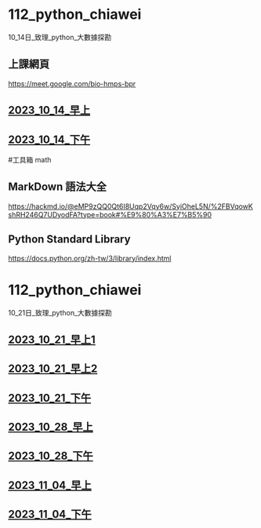 # __112_python_chiawei__
10_14日_致理_python_大數據探勘

## 上課網頁
https://meet.google.com/bio-hmps-bpr

## [2023_10_14_早上](https://www.youtube.com/watch?v=YWTf5MMuTlY)

## [2023_10_14_下午](https://www.youtube.com/watch?v=ywgZoFSFy6o)

#工具箱 math

## MarkDown 語法大全 
https://hackmd.io/@eMP9zQQ0Qt6I8Uqp2Vqy6w/SyiOheL5N/%2FBVqowKshRH246Q7UDyodFA?type=book#%E9%80%A3%E7%B5%90

## Python Standard Library
https://docs.python.org/zh-tw/3/library/index.html



# __112_python_chiawei__
10_21日_致理_python_大數據探勘

## [2023_10_21_早上1](https://www.youtube.com/watch?v=mTQnQarFk0c)
## [2023_10_21_早上2](https://www.youtube.com/watch?v=_D8jTDrcVkk)
## [2023_10_21_下午](https://www.youtube.com/watch?v=xilBp4OW_S4)

## [2023_10_28_早上](https://www.youtube.com/watch?v=OmaI3Lk14xs)
## [2023_10_28_下午](https://www.youtube.com/watch?v=bPO4ogiVKmE)


## [2023_11_04_早上](https://www.youtube.com/watch?v=FNED5Xou-HU)
## [2023_11_04_下午](https://www.youtube.com/watch?v=6bIXI2lhDu0)

